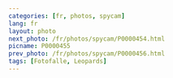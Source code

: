 ```yaml
---
categories: [fr, photos, spycam]
lang: fr
layout: photo
next_photo: /fr/photos/spycam/P0000454.html
picname: P0000455
prev_photo: /fr/photos/spycam/P0000456.html
tags: [Fotofalle, Leopards]
---
```

